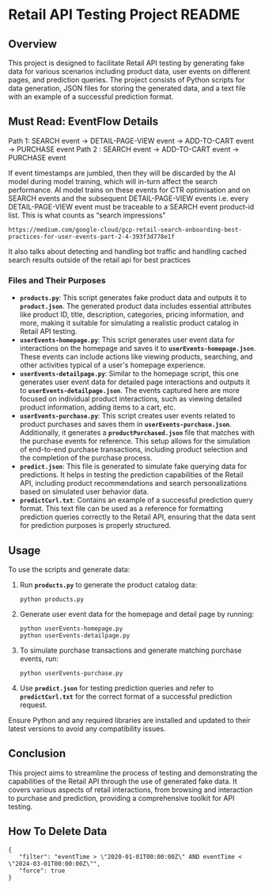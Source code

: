 # **Retail API Testing Project README**

## **Overview**

This project is designed to facilitate Retail API testing by generating fake data for various scenarios including product data, user events on different pages, and prediction queries. The project consists of Python scripts for data generation, JSON files for storing the generated data, and a text file with an example of a successful prediction format.

## **Must Read: EventFlow Details**

Path 1: SEARCH event -> DETAIL-PAGE-VIEW event -> ADD-TO-CART event -> PURCHASE event
Path 2 : SEARCH event -> ADD-TO-CART event -> PURCHASE event

If event timestamps are jumbled, then they will be discarded by the AI model during model training, which will in-turn affect the search performance. AI model trains on these events for CTR optimisation and on SEARCH events and the subsequent DETAIL-PAGE-VIEW events i.e. every DETAIL-PAGE-VIEW event must be traceable to a SEARCH event product-id list. This is what counts as “search impressions”

```
https://medium.com/google-cloud/gcp-retail-search-onboarding-best-practices-for-user-events-part-2-4-393f3d778e1f
```

It also talks about detecting and handling bot traffic and handling cached search results outside of the retail api for best practices

### **Files and Their Purposes**

- **`products.py`**: This script generates fake product data and outputs it to **`product.json`**. The generated product data includes essential attributes like product ID, title, description, categories, pricing information, and more, making it suitable for simulating a realistic product catalog in Retail API testing.
- **`userEvents-homepage.py`**: This script generates user event data for interactions on the homepage and saves it to **`userEvents-homepage.json`**. These events can include actions like viewing products, searching, and other activities typical of a user's homepage experience.
- **`userEvents-detailpage.py`**: Similar to the homepage script, this one generates user event data for detailed page interactions and outputs it to **`userEvents-detailpage.json`**. The events captured here are more focused on individual product interactions, such as viewing detailed product information, adding items to a cart, etc.
- **`userEvents-purchase.py`**: This script creates user events related to product purchases and saves them in **`userEvents-purchase.json`**. Additionally, it generates a **`productPurchased.json`** file that matches with the purchase events for reference. This setup allows for the simulation of end-to-end purchase transactions, including product selection and the completion of the purchase process.
- **`predict.json`**: This file is generated to simulate fake querying data for predictions. It helps in testing the prediction capabilities of the Retail API, including product recommendations and search personalizations based on simulated user behavior data.
- **`predictCurl.txt`**: Contains an example of a successful prediction query format. This text file can be used as a reference for formatting prediction queries correctly to the Retail API, ensuring that the data sent for prediction purposes is properly structured.

## **Usage**

To use the scripts and generate data:

1. Run **`products.py`** to generate the product catalog data:

   ```
   python products.py

   ```

2. Generate user event data for the homepage and detail page by running:

   ```
   python userEvents-homepage.py
   python userEvents-detailpage.py

   ```

3. To simulate purchase transactions and generate matching purchase events, run:

   ```
   python userEvents-purchase.py

   ```

4. Use **`predict.json`** for testing prediction queries and refer to **`predictCurl.txt`** for the correct format of a successful prediction request.

Ensure Python and any required libraries are installed and updated to their latest versions to avoid any compatibility issues.

## **Conclusion**

This project aims to streamline the process of testing and demonstrating the capabilities of the Retail API through the use of generated fake data. It covers various aspects of retail interactions, from browsing and interaction to purchase and prediction, providing a comprehensive toolkit for API testing.

## **How To Delete Data**

```
{
   "filter": "eventTime > \"2020-01-01T00:00:00Z\" AND eventTime < \"2024-03-01T00:00:00Z\"",
   "force": true
}
```
